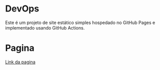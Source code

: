 # DevOps

Este é um projeto de site estático simples hospedado no GitHub Pages e implementado usando GitHub Actions.

# Pagina
[Link da pagina](https://rsantana93.github.io/DevOps/)

